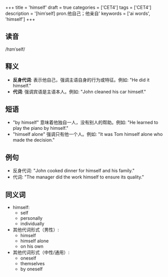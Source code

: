 +++
title = 'himself'
draft = true
categories = ['CET4']
tags = ['CET4']
description = '[himˈself] pron.他自己；他亲自'
keywords = ['ai words', 'himself']
+++

## 读音
/hɪmˈself/

## 释义
- **反身代词**: 表示他自己，强调主语自身的行为或特征。例如: "He did it himself."
- **代词**: 强调宾语是主语本人。例如: "John cleaned his car himself."

## 短语
- "by himself" 意味着他独自一人，没有别人的帮助。例如: "He learned to play the piano by himself."
- "himself alone" 强调只有他一个人。例如: "It was Tom himself alone who made the decision."

## 例句
- 反身代词: "John cooked dinner for himself and his family."
- 代词: "The manager did the work himself to ensure its quality."

## 同义词
- himself: 
  - self
  - personally
  - individually
- 其他代词形式（男性）:
  - himself
  - himself alone
  - on his own
- 其他代词形式（中性/通用）:
  - oneself
  - themselves
  - by oneself
